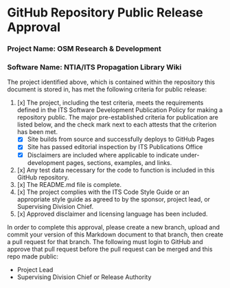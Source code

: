 # GitHub Repository Public Release Approval

### Project Name: OSM Research & Development
### Software Name: NTIA/ITS Propagation Library Wiki

The project identified above, which is contained within the repository this document
is stored in, has met the following criteria for public release:

1. [x] The project, including the test criteria, meets the requirements defined
in the ITS Software Development Publication Policy for making a repository public.
The major pre-established criteria for publication are listed below, and the check
mark next to each attests that the criterion has been met.
    * [x] Site builds from source and successfully deploys to GitHub Pages
    * [x] Site has passed editorial inspection by ITS Publications Office
    * [x] Disclaimers are included where applicable to indicate under-development
          pages, sections, examples, and links.
2. [x] Any test data necessary for the code to function is included in this GitHub
repository.
3. [x] The README.md file is complete.
4. [x] The project complies with the ITS Code Style Guide or an appropriate style
guide as agreed to by the sponsor, project lead, or Supervising Division Chief.
5. [x] Approved disclaimer and licensing language has been included.

In order to complete this approval, please create a new branch, upload and commit
your version of this Markdown document to that branch, then create a pull request
for that branch. The following must login to GitHub and approve that pull request
before the pull request can be merged and this repo made public:

* Project Lead
* Supervising Division Chief or Release Authority
